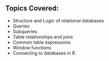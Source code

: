 ## Topics Covered:

* Structure and Logic of relational databases
* Queries
* Subqueries
* Table relationships and joins
* Common table expressions
* Window functions
* Connecting to databases in R
